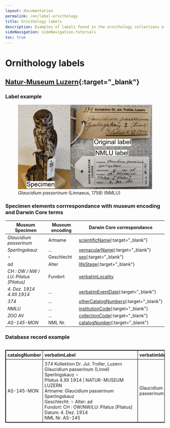 ```yaml
---
layout: documentation
permalink: /en/label-ornithology
title: Ornithology labels
description: Examples of labels found in the ornithology collections of Switzerland and their corresponding Darwin Core encoding
sideNavigation: sideNavigation.tutorials
toc: true
---
```



<head>
  <!-- Lightbox2 CSS -->
  <link href="https://cdnjs.cloudflare.com/ajax/libs/lightbox2/2.11.3/css/lightbox.min.css" rel="stylesheet">
  <!-- Your existing CSS -->
  
  <!-- Lightbox2 JavaScript -->
  <script src="https://cdnjs.cloudflare.com/ajax/libs/lightbox2/2.11.3/js/lightbox-plus-jquery.min.js"></script>
  <!-- Your existing JavaScript -->
</head>

# Ornithology labels

## [Natur-Museum Luzern](/institution/582f1eda-5673-4265-87ac-6a164cd8d193){:target="_blank"}

### Label example

<figure class="has-text-centered">
  <a href="/assets/images/categories/Label_Ornitho_NMLU.png" data-lightbox="image-1" data-title='Tamara Emmenegger / <a href="https://naturmuseum.lu.ch/Sammlung_und_Forschung" target="_blank">Natur-Museum Luzern</a>'>
    <img src="/assets/images/categories/Label_Ornitho_NMLU.png" alt="<i>Glaucidium passerinum</i> (Linnaeus, 1758) (NMLU)" style="max-width: 100%; height: auto; cursor: zoom-in;" />
  </a>
  <figcaption><i>Glaucidium passerinum</i> (Linnaeus, 1758) (NMLU)</figcaption>
</figure>

### Specimen elements corrrespondance with museum encoding and Darwin Core terms

| Museum Specimen | Museum encoding | Darwin Core correspondance |
| --------------- | --------------- | -------------------------- |
| _Glaucidium passerinum_ | Artname | [scientificName](https://dwc.tdwg.org/terms/#dwc:scientificName){:target="_blank"} |
| _Sperlingskauz_ | ... | [vernacularName](https://dwc.tdwg.org/terms/#dwc:vernacularName){:target="_blank"} |
| _♀_ | Geschlecht | [sex](https://dwc.tdwg.org/terms/#dwc:sex){:target="_blank"} |
| _ad_ | Alter | [lifeStage](https://dwc.tdwg.org/terms/#dwc:lifeStage){:target="_blank"} |
| _CH : OW / NW / LU: Pilatus [Pilatus]_ | Fundort | [verbatimLocality](https://dwc.tdwg.org/terms/#dwc:verbatimLocality) |
| _4. Dez. 1914_<br> _4.XII 1914_ | ... | [verbatimEventDate](https://dwc.tdwg.org/terms/#dwc:verbatimEventDate){:target="_blank"} |
| _374_ | ... | [otherCatalogNumbers](https://dwc.tdwg.org/terms/#dwc:otherCatalogNumbers){:target="_blank"} |
| _NMLU_ | ... | [institutionCode](https://dwc.tdwg.org/terms/#dwc:institutionCode){:target="_blank"} |
| _ZOO AV_ | ... | [collectionCode](https://dwc.tdwg.org/terms/#dwc:collectionCode){:target="_blank"} |
| _AS-145-MON_ | NML Nr. | [catalogNumber](https://dwc.tdwg.org/terms/#dwc:catalogNumber){:target="_blank"} |

### Database record example


<div style="overflow-x: auto;">
  <table style="background-color: {{ site.data.colors.lightgreen.transparency }}; width: 100%; border-collapse: collapse; border: 1px solid black; table-layout: fixed;">
    <colgroup>
      <col style="width: 10%;">
      <col style="min-width: 300px; width: 20%;">
      <col style="width: 15%;">
      <col style="width: 10%;">
      <col style="width: 15%;">
      <col style="width: 10%;">
      <col style="width: 10%;">
      <col style="width: 10%;">
      <col style="width: 10%;">
      <col style="width: 10%;">
      <col style="width: 10%;">
      <col style="width: 15%;">
      <col style="width: 15%;">
      <col style="width: 5%;">
      <col style="width: 5%;">
      <col style="width: 5%;">
    </colgroup>
    <tr>
      <th style="text-align: left; vertical-align: middle; border: 1px solid black; padding: 5px; background-color: {{ site.data.colors.lightgreen.background }};">catalogNumber</th>
      <th style="text-align: left; vertical-align: middle; border: 1px solid black; padding: 5px; background-color: {{ site.data.colors.lightgreen.background }};">verbatimLabel</th>
      <th style="text-align: left; vertical-align: middle; border: 1px solid black; padding: 5px; background-color: {{ site.data.colors.lightgreen.background }};">verbatimIdentification</th>
      <th style="text-align: left; vertical-align: middle; border: 1px solid black; padding: 5px; background-color: {{ site.data.colors.lightgreen.background }};">family</th>
      <th style="text-align: left; vertical-align: middle; border: 1px solid black; padding: 5px; background-color: {{ site.data.colors.lightgreen.background }};">scientificName</th>
      <th style="text-align: left; vertical-align: middle; border: 1px solid black; padding: 5px; background-color: {{ site.data.colors.lightgreen.background }};">genus</th>
      <th style="text-align: left; vertical-align: middle; border: 1px solid black; padding: 5px; background-color: {{ site.data.colors.lightgreen.background }};">specificEpithet</th>
      <th style="text-align: left; vertical-align: middle; border: 1px solid black; padding: 5px; background-color: {{ site.data.colors.lightgreen.background }};">scientificNameAuthorship</th>
      <th style="text-align: left; vertical-align: middle; border: 1px solid black; padding: 5px; background-color: {{ site.data.colors.lightgreen.background }};">vernacularName</th>
      <th style="text-align: left; vertical-align: middle; border: 1px solid black; padding: 5px; background-color: {{ site.data.colors.lightgreen.background }};">recordedBy</th>
      <th style="text-align: left; vertical-align: middle; border: 1px solid black; padding: 5px; background-color: {{ site.data.colors.lightgreen.background }};">verbatimLocality</th>
      <th style="text-align: left; vertical-align: middle; border: 1px solid black; padding: 5px; background-color: {{ site.data.colors.lightgreen.background }};">locality</th>
      <th style="text-align: left; vertical-align: middle; border: 1px solid black; padding: 5px; background-color: {{ site.data.colors.lightgreen.background }};">verbatimEventDate</th>
      <th style="text-align: left; vertical-align: middle; border: 1px solid black; padding: 5px; background-color: {{ site.data.colors.lightgreen.background }};">eventDate</th>
      <th style="text-align: left; vertical-align: middle; border: 1px solid black; padding: 5px; background-color: {{ site.data.colors.lightgreen.background }};">day</th>
      <th style="text-align: left; vertical-align: middle; border: 1px solid black; padding: 5px; background-color: {{ site.data.colors.lightgreen.background }};">month</th>
      <th style="text-align: left; vertical-align: middle; border: 1px solid black; padding: 5px; background-color: {{ site.data.colors.lightgreen.background }};">year</th>
    </tr>
    <tr>
      <td style="border: 1px solid black; padding: 5px;">AS-145-MON</td>
      <td style="border: 1px solid black; padding: 5px;">374 Kollektion Dr. Jul. Troller, Luzern<br> Glaucidium passerinum (Linné)<br> Sperlingskauz ♀<br> Pilatus 4.XII 1914 | NATUR-MUSEUM LUZERN<br> Artname: Glaucidium passerinum<br> Sperlingskauz<br> Geschlecht: ♀ Alter: ad<br> Fundort: CH : OW/NW/LU: Pilatus [Pilatus]<br> Datum: 4. Dez. 1914<br> NML Nr. AS-145</td>
      <td style="border: 1px solid black; padding: 5px;">Glaucidium passerinum (Linné)</td>
      <td style="border: 1px solid black; padding: 5px;">Strigidae</td>
      <td style="border: 1px solid black; padding: 5px;"><i>Glaucidium passerinum</i> (Linnaeus, 1758)</td>
      <td style="border: 1px solid black; padding: 5px;">Glaucidium</td>
      <td style="border: 1px solid black; padding: 5px;">passerinum</td>
      <td style="border: 1px solid black; padding: 5px;">(Linnaeus, 1758)</td>
      <td style="border: 1px solid black; padding: 5px;">Sperlingskauz | Chevechette d'Europe | Civetta nana</td>
      <td style="border: 1px solid black; padding: 5px;">n.a.</td>
      <td style="border: 1px solid black; padding: 5px;">Pilatus | CH : OW/NW/LU: Pilatus [Pilatus]</td>
      <td style="border: 1px solid black; padding: 5px;">Pilatus</td>
      <td style="border: 1px solid black; padding: 5px;">4. Dez. 1914 | 4.XII 1914</td>
      <td style="border: 1px solid black; padding: 5px;">1914-12-04</td>
      <td style="border: 1px solid black; padding: 5px;">04</td>
      <td style="border: 1px solid black; padding: 5px;">12</td>
      <td style="border: 1px solid black; padding: 5px;">1914</td>
    </tr>
  </table>
</div>

